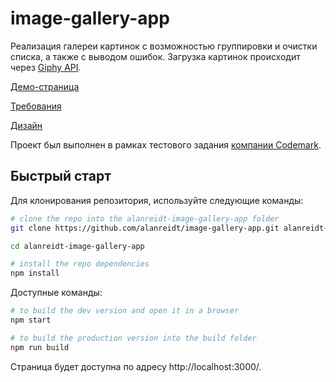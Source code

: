 # image-gallery-app
Реализация галереи картинок с возможностью группировки и очистки списка, а также с выводом ошибок. Загрузка картинок происходит через [Giphy API](https://developers.giphy.com/docs/api).

[Демо-страница](https://alanreidt.github.io/image-gallery-app)

[Требования](./_miscellaneous/requirements.md)

[Дизайн](./_miscellaneous/layout-template)

Проект был выполнен в рамках тестового задания [компании Codemark](http://codemark.ru/).

## Быстрый старт
Для клонирования репозитория, используйте следующие команды:
```bash
# clone the repo into the alanreidt-image-gallery-app folder
git clone https://github.com/alanreidt/image-gallery-app.git alanreidt-image-gallery-app

cd alanreidt-image-gallery-app

# install the repo dependencies
npm install
```

Доступные команды:
```bash
# to build the dev version and open it in a browser
npm start

# to build the production version into the build folder
npm run build
```

Страница будет доступна по адресу http://localhost:3000/.
